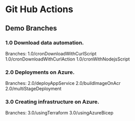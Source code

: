 # Git Hub Actions

## Demo Branches

### 1.0 Download data automation.
Branches:
    1.0/cronDownloadWithCurlScript
    1.0/cronDownloadWithCurlAction
    1.0/cronWithNodejsScript

### 2.0 Deployments on Azure.
Branches:
    2.0/deployAppService
    2.0/buildImageOnAcr
    2.0/multiStageDeployment

### 3.0 Creating infrastructure on Azure.
Branches:
    3.0/usingTerraform
    3.0/usingAzureBicep